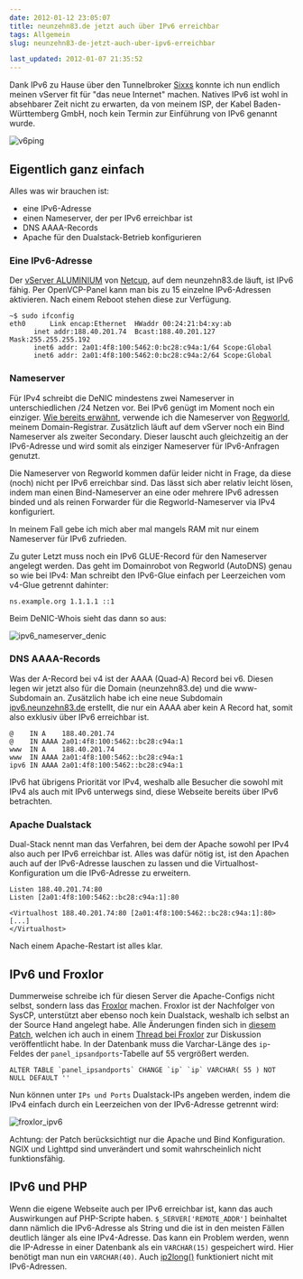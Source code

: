 ```yaml
---
date: 2012-01-12 23:05:07
title: neunzehn83.de jetzt auch über IPv6 erreichbar
tags: Allgemein
slug: neunzehn83-de-jetzt-auch-uber-ipv6-erreichbar

last_updated: 2012-01-07 21:35:52
---
```


Dank IPv6 zu Hause über den Tunnelbroker [Sixxs](//www.sixxs.net) konnte ich nun endlich meinen vServer fit für "das neue Internet" machen. Natives IPv6 ist wohl in absehbarer Zeit nicht zu erwarten, da von meinem ISP, der Kabel Baden-Württemberg GmbH, noch kein Termin zur Einführung von IPv6 genannt wurde.

![v6ping](images/2012/v6ping.gif)

Eigentlich ganz einfach
-----------------------

Alles was wir brauchen ist:

- eine IPv6-Adresse
- einen Nameserver, der per IPv6 erreichbar ist
- DNS AAAA-Records
- Apache für den Dualstack-Betrieb konfigurieren

### Eine IPv6-Adresse
Der [vServer ALUMINIUM](//www.netcup.de/bestellen/produkt.php?produkt=88) von [Netcup](//www.netcup.de), auf dem neunzehn83.de läuft, ist IPv6 fähig. Per OpenVCP-Panel kann man bis zu 15 einzelne IPv6-Adressen aktivieren. Nach einem Reboot stehen diese zur Verfügung.

    ~$ sudo ifconfig
    eth0      Link encap:Ethernet  HWaddr 00:24:21:b4:xy:ab
          inet addr:188.40.201.74  Bcast:188.40.201.127  Mask:255.255.255.192
          inet6 addr: 2a01:4f8:100:5462:0:bc28:c94a:1/64 Scope:Global
          inet6 addr: 2a01:4f8:100:5462:0:bc28:c94a:2/64 Scope:Global

### Nameserver
Für IPv4 schreibt die DeNIC mindestens zwei Nameserver in unterschiedlichen /24 Netzen vor. Bei IPv6 genügt im Moment noch ein einziger. [Wie bereits erwähnt](2009/12/11/die-technik-hinter-diesem-blog-hosting-fur-schwaben.html), verwende ich die Nameserver von [Regworld](//www.regworld.com), meinem Domain-Registrar. Zusätzlich läuft auf dem vServer noch ein Bind Nameserver als zweiter Secondary. Dieser lauscht auch gleichzeitig an der IPv6-Adresse und wird somit als einziger Nameserver für IPv6-Anfragen genutzt.

Die Nameserver von Regworld kommen dafür leider nicht in Frage, da diese (noch) nicht per IPv6 erreichbar sind. Das lässt sich aber relativ leicht lösen, indem man einen Bind-Nameserver an eine oder mehrere IPv6 adressen binded und als reinen Forwarder für die Regworld-Nameserver via IPv4 konfiguriert.

In meinem Fall gebe ich mich aber mal mangels RAM mit nur einem Nameserver für IPv6 zufrieden.

Zu guter Letzt muss noch ein IPv6 GLUE-Record für den Nameserver angelegt werden. Das geht im Domainrobot von Regworld (AutoDNS) genau so wie bei IPv4: Man schreibt den IPv6-Glue einfach per Leerzeichen vom v4-Glue getrennt dahinter:
    
    ns.example.org 1.1.1.1 ::1

Beim DeNIC-Whois sieht das dann so aus:

![ipv6_nameserver_denic](images/2012/ipv6_nameserver_denic.gif)

### DNS AAAA-Records
Was der A-Record bei v4 ist der AAAA (Quad-A) Record bei v6. Diesen legen wir jetzt also für die Domain (neunzehn83.de) und die www-Subdomain an. Zusätzlich habe ich eine neue Subdomain [ipv6.neunzehn83.de](//ipv6.neunzehn83.de) erstellt, die nur ein AAAA aber kein A Record hat, somit also exklusiv über IPv6 erreichbar ist.

    @    IN A    188.40.201.74    
    @    IN AAAA 2a01:4f8:100:5462::bc28:c94a:1
    www  IN A    188.40.201.74
    www  IN AAAA 2a01:4f8:100:5462::bc28:c94a:1
    ipv6 IN AAAA 2a01:4f8:100:5462::bc28:c94a:1

IPv6 hat übrigens Priorität vor IPv4, weshalb alle Besucher die sowohl mit IPv4 als auch mit IPv6 unterwegs sind, diese Webseite bereits über IPv6 betrachten.

### Apache Dualstack
Dual-Stack nennt man das Verfahren, bei dem der Apache sowohl per IPv4 also auch per IPv6 erreichbar ist. Alles was dafür nötig ist, ist den Apachen auch auf der IPv6-Adresse lauschen zu lassen und die Virtualhost-Konfiguration um die IPv6-Adresse zu erweitern.

    Listen 188.40.201.74:80
    Listen [2a01:4f8:100:5462::bc28:c94a:1]:80
    
    <Virtualhost 188.40.201.74:80 [2a01:4f8:100:5462::bc28:c94a:1]:80>
    [...]
    </Virtualhost>

Nach einem Apache-Restart ist alles klar. 

IPv6 und Froxlor
----------------

Dummerweise schreibe ich für diesen Server die Apache-Configs nicht selbst, sondern lass das [Froxlor](//www.froxlor.org/) machen. Froxlor ist der Nachfolger von SysCP, unterstützt aber ebenso noch kein Dualstack, weshalb ich selbst an der Source Hand angelegt habe. Alle Änderungen finden sich in [diesem Patch](files/2012/IPv6.patch), welchen ich auch in einem [Thread bei Froxlor](//forum.froxlor.org/index.php?/topic/1415-ipv6-dualstack-apache-bind/) zur Diskussion veröffentlicht habe. In der Datenbank muss die Varchar-Länge des `ip`-Feldes der `panel_ipsandports`-Tabelle auf 55 vergrößert werden.
    
    ALTER TABLE `panel_ipsandports` CHANGE `ip` `ip` VARCHAR( 55 ) NOT NULL DEFAULT ''

Nun können unter `IPs und Ports` Dualstack-IPs angeben werden, indem die IPv4 einfach durch ein Leerzeichen von der IPv6-Adresse getrennt wird:

![froxlor_ipv6](images/2012/froxlor_ipv6.gif)

Achtung: der Patch berücksichtigt nur die Apache und Bind Konfiguration. NGIX und Lighttpd sind unverändert und somit wahrscheinlich nicht funktionsfähig.

IPv6 und PHP
------------
Wenn die eigene Webseite auch per IPv6 erreichbar ist, kann das auch Auswirkungen auf PHP-Scripte haben. `$_SERVER['REMOTE_ADDR']` beinhaltet dann nämlich die IPv6-Adresse als String und die ist in den meisten Fällen deutlich länger als eine IPv4-Adresse. Das kann ein Problem werden, wenn die IP-Adresse in einer Datenbank als ein `VARCHAR(15)` gespeichert wird. Hier benötigt man nun ein `VARCHAR(40)`. Auch [ip2long()](//php.net/manual/de/function.ip2long.php) funktioniert nicht mit IPv6-Adressen.